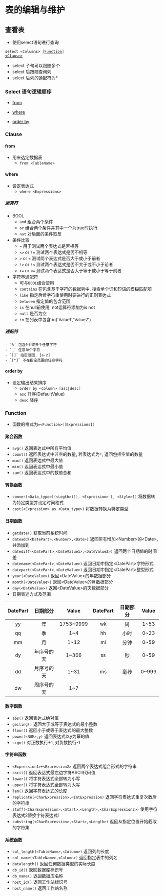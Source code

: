 # 表的编辑与维护

## 查看表
- 使用select语句进行查询

<code>select \<Columns> <a href="#function">[Function]</a> <a href="#Clause">\<Clause></a></code>

- select 子句可以跟随多个
- select 后跟随查询列
- select 后列的通配符为\*

### Select 语句逻辑顺序
- [from](#from)
<!-- - [on](#on) -->
<!-- - [join](#join) -->
- [where](#where)
<!-- - [group by](#gb) -->
<!-- - [where cube OR with rollup](#wcwr) -->
<!-- - [having](#having) -->
<!-- - [select](#select) -->
<!-- - [distinct](#distinct) -->
- [order by](#ob)
<!-- - [top](#top) -->

<h3 id="clause">Clause</h3>

<h4 id="from">from</h4>

- 用来选定数据表
	- `from <TableName>`

<!-- <h4 id="on">on</h4> -->
<!-- <h4 id="join">join</h4> -->

<h4 id="where">where</h4>

- 设定表达式
	- `where <Expressions>`
##### 运算符
- BOOL
	- `and` 组合两个条件
	- `or` 组合两个条件并其中一个为true时执行
	- `not` 对后面的条件取反
- 条件比较
	- `=` 用于测试两个表达式是否相等
	- `<>` or `!=` 测试两个表达式是否不相等
	- `>` or `<` 测试两个表达式是否大于或小于前者
	- `!>` or `!<` 测试两个表达式是否不大于或不小于前者
	- `>=` or `<=` 测试两个表达式是否大于等于或小于等于前者
- 字符串通配符
	- 可与`BOOL`组合使用
	- `contains` 在包含基于字符的数据列中, 搜索单个词和短语的模糊匹配项
	- `like` 指定后续字符串使用时要进行的正则表达式
	- `between` 指定值的包含范围
	- `is` 在null前使用, not运算符添加为is not
	- `null` 是否为空
	- `in` 在列表中包含 in('Value1','Value2')

##### 通配符
	- `%` 包含0个或多个任意字符
	- `_` 任意单个字符
	- `[]` 指定范围, [a-z]
	- `[^]` 不在指定范围的任意字符

<!-- <h4 id="gb">group by</h4> -->
<!-- <h4 id="wcwr">where cube OR with rollup</h4> -->
<!-- <h4 id="having">having</h4> -->
<!-- <h4 id="select">select</h4> -->
<!-- <h4 id="distinct">distinct</h4> -->

<h4 id="ob">order by</h4>

- 设定输出结果排序
	- `order by <Column> [asc|desc]`
	- `asc` 升序(DefaultValue)
	- `desc` 降序

<!-- <h4 id="top">top</h4> -->


<h3 id="function">Function</h3>

- 函数的格式为`=<Function>([Expressions])`
#### 聚合函数
- `avg()` 返回表达式中所有平均值
- `count()` 返回表达式中非空的数量, 若表达式为`*`, 返回包括空值的数量
- `max()` 返回表达式中最大值
- `min()` 返回表达式中最小值
- `sum()` 返回表达式中的数值总和
#### 转换函数
- `conver(<Data_type>[(<Legth>)]), <Expression> [, <Style>])` 将数据转为特定类型并设定时间格式
- `cast(<Expression> as <Data_type>)` 将数据转换为特定类型
#### 日期函数
- `getdate()` 获取当前系统时间
- `dateadd(<DatePart>,<Number>,<Date>)` 返回带有增加\<Number>的\<Date>, 并添加到<DatePart>
- `datediff(<DatePart>,<DateValue1>,<DateValue2>)` 返回两个日期值的时间差
- `datename(<DatePart>,<DateValue>)` 返回日期中指定\<DatePart>字符形式
- `datepart(<DatePart>,<DateValue>)` 返回日期中指定\<DatePart>整型形式
- `year(<DateValue>)` 返回\<DateValue>的年数据部分
- `month(<DateValue>)` 返回\<DateValue>的月数据部分
- `day(<DateValue>)` 返回\<DateValue>的天数据部分
- 日期表述方式及范围

| DatePart | 日期部分 | Value | DatePart | 日期部分 | Value |
| :--: | :--: | :--: | :--: | :--: | :--: |
| yy | 年 | 1753~9999 | wk | 周 | 1~53 |
| qq | 季 | 1~4 | hh | 小时 | 0~23 |
| mm | 月 | 1~12 | mi | 分钟 | 0~59 |
| dy | 年序号的天 | 1~366 | ss | 秒 | 0~59 |
| dd | 月序号的天 | 1~31 | ms | 毫秒 | 0~999 |
| dw | 周序号的天 | 1~7 |  |  |  |

#### 数字函数
- `abs()` 返回表达式绝对值
- `geiling()` 返回大于或等于表达式的最小整数
- `floor()` 返回小于或等于表达式的最大整数
- `power(<NUM>,y)` 返回表达式以y为幂的值
- `sign()` 对正数执行+1, 对负数执行-1
#### 字符串函数
- `<Expression1>+<Expression2>` 返回两个表达式组合形式的字符串
- `ascii()` 返回表达式最左边字符ASCII代码值
- `lower()` 将字符表达式全部转为小写
- `upper()` 将字符表达式全部转为大写
- `len()` 返回字符表达式的长度
- `replicate(<CharExpression>,<IntExpression)` 返回字符表达式重复次数后的字符串
- `stuff(<CharExpression>,<Start>,<Length>,<CharExpression2>)` 使用字符表达式2替换字符表达式1
- `substring(<CharExpression>,<Start>,<Length>)` 返回从指定位置开始截取的字符集
#### 系统函数
- `col_length(<TableName>,<Column>)` 返回列的长度
- `col_name(<TableName>,<Column>)` 返回指定表中的列名
- `datalength()` 返回任何数据类型的实际长度
- `db_id()` 返回数据库标识号
- `db_name()` 返回数据库名称
- `host_id()` 返回工作站标识号
- `host_name()` 返回工作站名称
